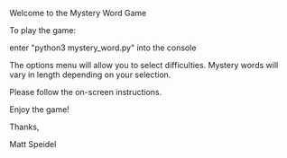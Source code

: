 Welcome to the Mystery Word Game

To play the game:

enter "python3 mystery_word.py" into the console

The options menu will allow you to select difficulties. Mystery words will vary in length depending on 
your selection.

Please follow the on-screen instructions.

Enjoy the game!

Thanks,

Matt Speidel